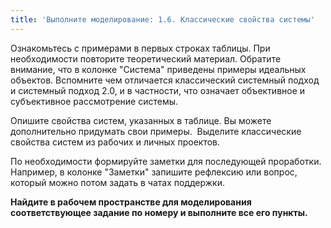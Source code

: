 ```yaml
---
title: 'Выполните моделирование: 1.6. Классические свойства системы'
---
```


Ознакомьтесь с примерами в первых строках таблицы. При необходимости
повторите теоретический материал. Обратите внимание, что в колонке
"Система" приведены примеры идеальных объектов. Вспомните чем отличается
классический системный подход и системный подход 2.0, и в частности, что
означает объективное и субъективное рассмотрение системы.

Опишите свойства систем, указанных в таблице. Вы можете дополнительно
придумать свои примеры.  Выделите классические свойства систем из
рабочих и личных проектов.

По необходимости формируйте заметки для последующей проработки.
Например, в колонке "Заметки" запишите рефлексию или вопрос, который
можно потом задать в чатах поддержки.  

**Найдите в рабочем пространстве для моделирования соответствующее
задание по номеру и выполните все его пункты.**
